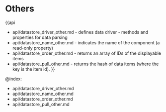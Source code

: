 
Others
=======

{{api
- api/datastore_driver_other.md - defines data driver - methods and properties for data parsing
- api/datastore_name_other.md - indicates the name of the component (a read-only property)
- api/datastore_order_other.md - returns an array of IDs of the displayable items
- api/datastore_pull_other.md - returns the hash of data items (where the key is the item id).
}}

@index:
- api/datastore_driver_other.md
- api/datastore_name_other.md
- api/datastore_order_other.md
- api/datastore_pull_other.md



